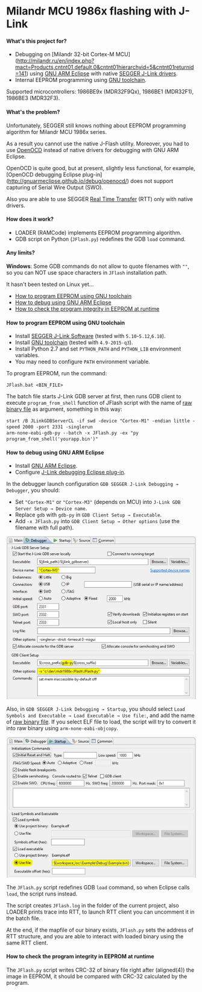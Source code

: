 # Milandr MCU 1986x flashing with J-Link

#### What's this project for?

- Debugging on [Milandr 32-bit Cortex-М MCU]
(http://milandr.ru/en/index.php?mact=Products,cntnt01,default,0&cntnt01hierarchyid=5&cntnt01returnid=141)
using [GNU ARM Eclipse](http://gnuarmeclipse.github.io/)
with native [SEGGER J-Link drivers](https://www.segger.com/jlink-software.html).
- Internal EEPROM programming using [GNU toolchain](https://launchpad.net/gcc-arm-embedded).

Supported microcontrollers: 1986BE9x (MDR32F9Qx), 1986BE1 (MDR32F1), 1986BE3 (MDR32F3).

#### What's the problem?

Unfortunately, SEGGER still knows nothing about EEPROM programming algorithm for Milandr MCU 1986x series.

As a result you cannot use the native J-Flash utility. Moreover, you had to use [OpenOCD](http://openocd.org/)
instead of native drivers for debugging with GNU ARM Eclipse.

OpenOCD is quite good, but at present, slightly less functional, for example, [OpenOCD debugging Eclipse plug-in]
(http://gnuarmeclipse.github.io/debug/openocd/) does not support capturing of Serial Wire Output (SWO).

Also you are able to use SEGGER [Real Time Transfer](https://www.segger.com/jlink-rtt.html) (RTT)
only with native drivers.

#### How does it work?

- LOADER (RAMCode) implements EEPROM programming algorithm.
- GDB script on Python (`JFlash.py`) redefines the GDB `load` command.

#### Any limits?

__Windows__: Some GDB commands do not allow to quote filenames with `""`, so you can NOT use space characters
in `JFlash` installation path.

It hasn't been tested on Linux yet...

<!-- MarkdownTOC autolink="true" bracket="round" depth=0 style="unordered" autoanchor="false" -->

- [How to program EEPROM using GNU toolchain](#how-to-program-eeprom-using-gnu-toolchain)
- [How to debug using GNU ARM Eclipse](#how-to-debug-using-gnu-arm-eclipse)
- [How to check the program integrity in EEPROM at runtime](#how-to-check-the-program-integrity-in-eeprom-at-runtime)

<!-- /MarkdownTOC -->

#### How to program EEPROM using GNU toolchain

- Install [SEGGER J-Link Software](https://www.segger.com/jlink-software.html) (tested with `5.10`-`5.12`,`6.10`).
- Install [GNU toolchain](https://launchpad.net/gcc-arm-embedded) (tested with `4.9-2015-q3`).
- Install Python 2.7 and set `PYTHON_PATH` and `PYTHON_LIB` environment variables.
- You may need to configure `PATH` environment variable.

To program EEPROM, run the command:
```
JFlash.bat <BIN_FILE>
```
The batch file starts J-Link GDB server at first, then runs GDB client to execute `program_from_shell`
function of JFlash script with the name of
[raw binary file](http://gnuarmeclipse.github.io/plugins/features/#extra-build-steps)
as argument, something in this way:
```
start /B JLinkGDBServerCL -if swd -device "Cortex-M1" -endian little -speed 2000 -port 2331 -singlerun
arm-none-eabi-gdb-py --batch -x JFlash.py -ex "py program_from_shell('yourapp.bin')"
```

#### How to debug using GNU ARM Eclipse

- Install [GNU ARM Eclipse](http://gnuarmeclipse.github.io/install/).
- Configure [J-Link debugging Eclipse plug-in](http://gnuarmeclipse.github.io/debug/jlink/).

In the debugger launch configuration `GDB SEGGER J-Link Debugging → Debugger`, you should:
- Set `"Cortex-M1"` or `"Cortex-M3"` (depends on MCU) into `J-Link GDB Server Setup → Device name`.
- Replace `gdb` with `gdb-py` in `GDB Client Setup → Executable`.
- Add `-x JFlash.py` into `GDB Client Setup → Other options` (use the filename with full path).

![screenshot](doc/pic/README_01.png)

Also, in `GDB SEGGER J-Link Debugging → Startup`, you should select
`Load Symbols and Executable → Load Executable → Use file:`, and add the name of
[raw binary file](http://gnuarmeclipse.github.io/plugins/features/#extra-build-steps).
If you select ELF file to load, the script will try to convert it into raw binary using
`arm-none-eabi-objcopy`.

![screenshot](doc/pic/README_02.png)

The `JFlash.py` script redefines GDB `load` command, so when Eclipse calls `load`, the script runs instead.

The script creates `JFlash.log` in the folder of the current project, also LOADER prints trace into RTT,
to launch RTT client you can uncomment it in the batch file.

At the end, if the mapfile of our binary exists, `JFlash.py` sets the address of RTT structure,
and you are able to interact with loaded binary using the same RTT client.

#### How to check the program integrity in EEPROM at runtime

The `JFlash.py` script writes CRC-32 of binary file right after (aligned(4)) the image in EEPROM,
it should be compared with CRC-32 calculated by the program.
